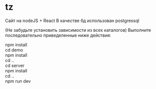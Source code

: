 # tz

Сайт на nodeJS + React
В качестве бд использован postgressql

(Не забудьте установить зависимости из всех каталогов)
Выполните последовательно приведеленные ниже действия:

npm install <br/>
cd demo <br/>
npm install <br/>
cd .. <br/>
cd server <br/>
npm install <br/>
cd .. <br/>
npm run dev <br/>
